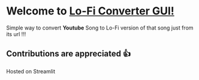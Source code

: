# Welcome to [Lo-Fi Converter GUI!](https://lofi-convertor.samevibe.in/)
Simple way to convert **Youtube** Song to Lo-Fi version of that song just from its url !!!

## Contributions are appreciated 👍
Hosted on Streamlit
